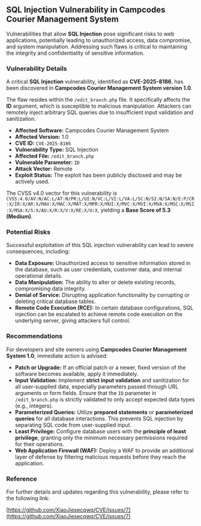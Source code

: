 ## SQL Injection Vulnerability in Campcodes Courier Management System

Vulnerabilities that allow **SQL Injection** pose significant risks to web applications, potentially leading to unauthorized access, data compromise, and system manipulation. Addressing such flaws is critical to maintaining the integrity and confidentiality of sensitive information.

### Vulnerability Details

A critical **SQL Injection** vulnerability, identified as **CVE-2025-8186**, has been discovered in **Campcodes Courier Management System version 1.0**.

The flaw resides within the `/edit_branch.php` file. It specifically affects the **ID** argument, which is susceptible to malicious manipulation. Attackers can remotely inject arbitrary SQL queries due to insufficient input validation and sanitization.

*   **Affected Software:** Campcodes Courier Management System
*   **Affected Version:** 1.0
*   **CVE ID:** `CVE-2025-8186`
*   **Vulnerability Type:** SQL Injection
*   **Affected File:** `/edit_branch.php`
*   **Vulnerable Parameter:** `ID`
*   **Attack Vector:** Remote
*   **Exploit Status:** The exploit has been publicly disclosed and may be actively used.

The CVSS v4.0 vector for this vulnerability is `CVSS:4.0/AV:N/AC:L/AT:N/PR:L/UI:N/VC:L/VI:L/VA:L/SC:N/SI:N/SA:N/E:P/CR:X/IR:X/AR:X/MAV:X/MAC:X/MAT:X/MPR:X/MUI:X/MVC:X/MVI:X/MVA:X/MSC:X/MSI:X/MSA:X/S:X/AU:X/R:X/V:X/RE:X/U:X`, yielding a **Base Score of 5.3 (Medium)**.

### Potential Risks

Successful exploitation of this SQL injection vulnerability can lead to severe consequences, including:

*   **Data Exposure:** Unauthorized access to sensitive information stored in the database, such as user credentials, customer data, and internal operational details.
*   **Data Manipulation:** The ability to alter or delete existing records, compromising data integrity.
*   **Denial of Service:** Disrupting application functionality by corrupting or deleting critical database tables.
*   **Remote Code Execution (RCE):** In certain database configurations, SQL injection can be escalated to achieve remote code execution on the underlying server, giving attackers full control.

### Recommendations

For developers and site owners using **Campcodes Courier Management System 1.0**, immediate action is advised:

*   **Patch or Upgrade:** If an official patch or a newer, fixed version of the software becomes available, apply it immediately.
*   **Input Validation:** Implement **strict input validation** and sanitization for all user-supplied data, especially parameters passed through URL arguments or form fields. Ensure that the `ID` parameter in `/edit_branch.php` is strictly validated to only accept expected data types (e.g., integers).
*   **Parameterized Queries:** Utilize **prepared statements** or **parameterized queries** for all database interactions. This prevents SQL injection by separating SQL code from user-supplied input.
*   **Least Privilege:** Configure database users with the **principle of least privilege**, granting only the minimum necessary permissions required for their operations.
*   **Web Application Firewall (WAF):** Deploy a WAF to provide an additional layer of defense by filtering malicious requests before they reach the application.

### Reference

For further details and updates regarding this vulnerability, please refer to the following link:

[https://github.com/XiaoJiesecqwq/CVE/issues/7](https://github.com/XiaoJiesecqwq/CVE/issues/7)